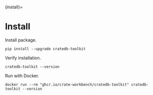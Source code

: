 (install)=
# Install

Install package.
```shell
pip install --upgrade cratedb-toolkit
```

Verify installation.
```shell
cratedb-toolkit --version
```

Run with Docker.
```shell
docker run --rm "ghcr.io/crate-workbench/cratedb-toolkit" cratedb-toolkit --version
```
